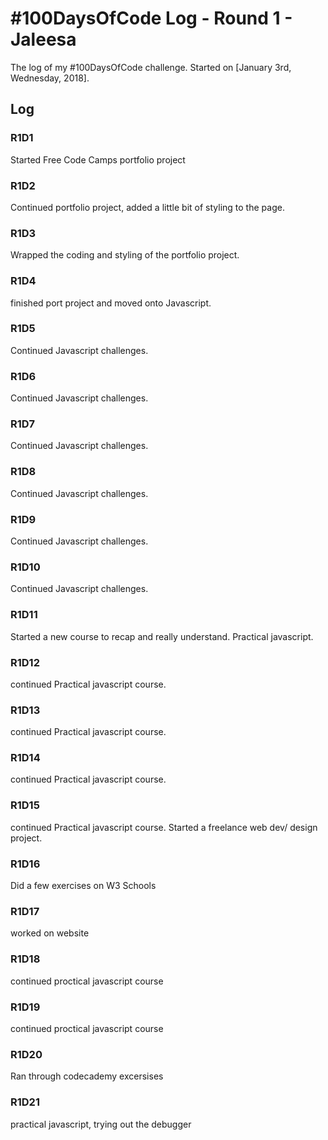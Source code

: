 # #100DaysOfCode Log - Round 1 - Jaleesa

The log of my #100DaysOfCode challenge. Started on [January 3rd, Wednesday, 2018].

## Log

### R1D1
Started Free Code Camps portfolio project  

### R1D2
Continued portfolio project, added a little bit of styling to the page.

### R1D3
Wrapped the coding and styling of the portfolio project.

### R1D4
finished port project and moved onto Javascript.

### R1D5
Continued Javascript challenges.

### R1D6
Continued Javascript challenges.

### R1D7
Continued Javascript challenges.

### R1D8
Continued Javascript challenges.

### R1D9
Continued Javascript challenges.

### R1D10
Continued Javascript challenges.

### R1D11
Started a new course to recap and really understand. Practical javascript.

### R1D12
continued Practical javascript course.

### R1D13
continued Practical javascript course.

### R1D14
continued Practical javascript course.

### R1D15
continued Practical javascript course. Started a freelance web dev/ design project.

### R1D16
Did a few exercises on W3 Schools

### R1D17
worked on website 

### R1D18
continued proctical javascript course

### R1D19
continued proctical javascript course

### R1D20
Ran through codecademy excersises 

### R1D21
practical javascript, trying out the debugger
